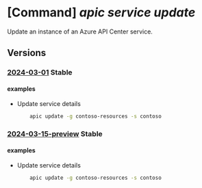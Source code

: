 # [Command] _apic service update_

Update an instance of an Azure API Center service.

## Versions

### [2024-03-01](/Resources/mgmt-plane/L3N1YnNjcmlwdGlvbnMve30vcmVzb3VyY2Vncm91cHMve30vcHJvdmlkZXJzL21pY3Jvc29mdC5hcGljZW50ZXIvc2VydmljZXMve30=/2024-03-01.xml) **Stable**

<!-- mgmt-plane /subscriptions/{}/resourcegroups/{}/providers/microsoft.apicenter/services/{} 2024-03-01 -->

#### examples

- Update service details
    ```bash
        apic update -g contoso-resources -s contoso
    ```

### [2024-03-15-preview](/Resources/mgmt-plane/L3N1YnNjcmlwdGlvbnMve30vcmVzb3VyY2Vncm91cHMve30vcHJvdmlkZXJzL21pY3Jvc29mdC5hcGljZW50ZXIvc2VydmljZXMve30=/2024-03-15-preview.xml) **Stable**

<!-- mgmt-plane /subscriptions/{}/resourcegroups/{}/providers/microsoft.apicenter/services/{} 2024-03-15-preview -->

#### examples

- Update service details
    ```bash
        apic update -g contoso-resources -s contoso
    ```
